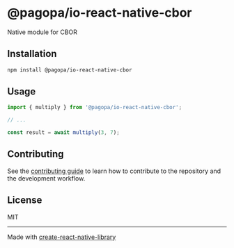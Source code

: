 # @pagopa/io-react-native-cbor

Native module for CBOR

## Installation

```sh
npm install @pagopa/io-react-native-cbor
```

## Usage


```js
import { multiply } from '@pagopa/io-react-native-cbor';

// ...

const result = await multiply(3, 7);
```


## Contributing

See the [contributing guide](CONTRIBUTING.md) to learn how to contribute to the repository and the development workflow.

## License

MIT

---

Made with [create-react-native-library](https://github.com/callstack/react-native-builder-bob)
